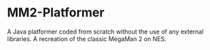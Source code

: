 # MM2-Platformer
A Java platformer coded from scratch without the use of any external libraries. A recreation of the classic MegaMan 2 on NES.
